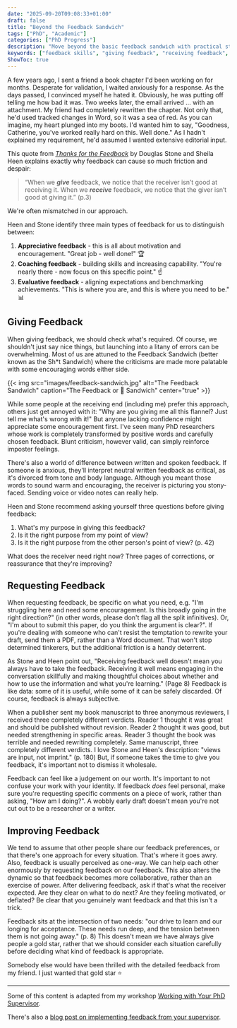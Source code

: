 ```yaml
---
date: "2025-09-20T09:08:33+01:00"
draft: false
title: "Beyond the Feedback Sandwich"
tags: ["PhD", "Academic"]
categories: ["PhD Progress"]
description: "Move beyond the basic feedback sandwich with practical strategies for giving, receiving, and requesting feedback effectively. Learn the three types of feedback and when to use each one."
keywords: ["feedback skills", "giving feedback", "receiving feedback", "workplace communication", "feedback sandwich", "coaching feedback", "performance management", "professional development", "feedback types", "communication skills", "leadership skills", "feedback techniques", "appreciative feedback", "evaluative feedback", "feedback training", "workplace feedback", "feedback best practices", "effective feedback", "feedback strategies", "constructive feedback"]
ShowToc: true
---
```


A few years ago, I sent a friend a book chapter I'd been working on for months. Desperate for  validation, I waited anxiously for a response. As the days passed, I convinced myself he hated it. Obviously, he was putting off telling me how bad it was. Two weeks later, the email arrived ... with an attachment. My friend had completely rewritten the chapter. Not only that, he'd used tracked changes in Word, so it was a sea of red. As you can imagine, my heart plunged into my boots. I'd wanted him to say, "Goodness, Catherine, you've worked really hard on this. Well done." As I hadn't explained my requirement, he'd assumed I wanted extensive editorial input.

This quote from [_Thanks for the Feedback_](https://uk.bookshop.org/a/2760/9780670922635) by Douglas Stone and Sheila Heen explains exactly why feedback can cause so much friction and despair:

>“When we **_give_** feedback, we notice that the receiver isn’t good at receiving it. When we **_receive_** feedback, we notice that the giver isn’t good at giving it.” (p.3)

We're often mismatched in our approach.

Heen and Stone identify three main types of feedback for us to distinguish between:

1) **Appreciative feedback** - this is all about motivation and encouragement. "Great job - well done!" 🏆
2) **Coaching feedback** - building skills and increasing capability. "You're nearly there - now focus on this specific point." ☝️
3) **Evaluative feedback** - aligning expectations and benchmarking achievements. "This is where you are, and this is where you need to be." 📊

## Giving Feedback

When giving feedback, we should check what's required. Of course, we shouldn't just say nice things, but launching into a litany of errors can be overwhelming. Most of us are attuned to the Feedback Sandwich (better known as the Sh*t Sandwich) where the criticisms are made more palatable with some encouraging words either side. 

{{< img src="images/feedback-sandwich.jpg" alt="The Feedback Sandwich" caption="The Feedback or 💩 Sandwich" center="true" >}}

While some people at the receiving end (including me) prefer this approach, others just get annoyed with it: "Why are you giving me all this flannel? Just tell me what's wrong with it!" But anyone lacking confidence might appreciate some encouragement first. I've seen many PhD researchers whose work is completely transformed by positive words and carefully chosen feedback. Blunt criticism, however valid, can simply reinforce imposter feelings.

There's also a world of difference between written and spoken feedback. If someone is anxious, they'll interpret neutral written feedback as critical, as it's divorced from tone and body language. Although you meant those words to sound warm and encouraging, the receiver is picturing you stony-faced. Sending voice or video notes can really help.

Heen and Stone recommend asking yourself three questions before giving feedback:

  1. What's my purpose in giving this feedback?
  2. Is it the right purpose from my point of view?
  3. Is it the right purpose from the other person's point of view? (p. 42)

What does the receiver need right now? Three pages of corrections, or reassurance that they're improving?

## Requesting Feedback

When requesting feedback, be specific on what you need, e.g. "I'm struggling here and need some encouragement. Is this broadly going in the right direction?" (in other words, please don't flag all the split infinitives). Or, "I'm about to submit this paper, do you think the argument is clear?". If you're dealing with someone who can't resist the temptation to rewrite your draft, send them a PDF, rather than a Word document. That won't stop determined tinkerers, but the additional friction is a handy deterrent.

As Stone and Heen point out, "Receiving feedback well doesn't mean you always have to take the feedback. Receiving it well means engaging in the conversation skillfully and making thoughtful choices about whether and how to use the information and what you're learning." (Page 8) Feedback is like data: some of it is useful, while some of it can be safely discarded. Of course, feedback is always subjective. 

When a publisher sent my book manuscript to three anonymous reviewers, I received three completely different verdicts. Reader 1 thought it was great and should be published without revision. Reader 2 thought it was good, but needed strengthening in specific areas. Reader 3 thought the book was terrible and needed rewriting completely. Same manuscript, three completely different verdicts. I love Stone and Heen's description: "views are input, not imprint." (p. 180) But, if someone takes the time to give you feedback, it's important not to dismiss it wholesale.

Feedback can feel like a judgement on our worth. It's important to not confuse your work with your identity. If feedback *does* feel personal, make sure you're requesting specific comments on a piece of work, rather than asking, "How am I doing?". A wobbly early draft doesn't mean you're not cut out to be a researcher or a writer.

## Improving Feedback

We tend to assume that other people share our feedback preferences, or that there's one approach for every situation. That's where it goes awry. Also, feedback is usually perceived as one-way. We can help each other enormously by requesting feedback on our feedback. This also alters the dynamic so that feedback becomes more collaborative, rather than an exercise of power. After delivering feedback, ask if that's what the receiver expected. Are they clear on what to do next? Are they feeling motivated, or deflated? Be clear that you genuinely want feedback and that this isn't a trick.

Feedback sits at the intersection of two needs: "our drive to learn and our longing for acceptance. These needs run deep, and the tension between them is not going away." (p. 8) This doesn't mean we have always give people a gold star, rather that we should consider each situation carefully before deciding what kind of feedback is appropriate. 

Somebody else would have been thrilled with the detailed feedback from my friend. I just wanted that gold star ⭐

---

Some of this content is adapted from my workshop [Working with Your PhD Supervisor](../../workshops/working-with-your-phd-supervisor/).

There's also a [blog post on implementing feedback from your supervisor](../../../posts/implementing-feedback-from-your-supervisor/).